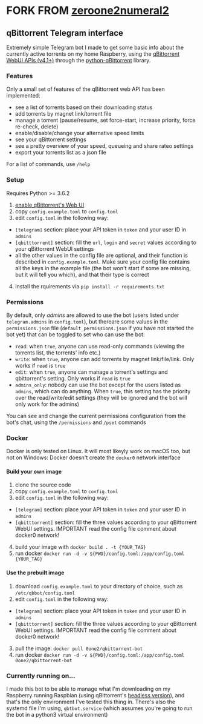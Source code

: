 # FORK FROM [ zeroone2numeral2 ](https://github.com/zeroone2numeral2/qbittorrent-bot)

## qBittorrent Telegram interface

Extremely simple Telegram bot I made to get some basic info about the currently active torrents on my home Raspberry, using the [qBittorrent WebUI APIs (v4.1+)](https://github.com/qbittorrent/qBittorrent/wiki/WebUI-API-(qBittorrent-4.1)) through the [python-qBittorrent](https://github.com/v1k45/python-qBittorrent) library.

### Features

Only a small set of features of the qBittorrent web API has been implemented:

- see a list of torrents based on their downloading status
- add torrents by magnet link/torrent file
- manage a torrent (pause/resume, set force-start, increase priority, force re-check, delete)
- enable/disable/change your alternative speed limits
- see your qBittorrent settings
- see a pretty overview of your speed, queueing and share rateo settings
- export your torrents list as a json file

For a list of commands, use `/help`

### Setup

Requires Python >= 3.6.2

1. [enable qBittorrent's Web UI](https://github.com/lgallard/qBittorrent-Controller/wiki/How-to-enable-the-qBittorrent-Web-UI)
2. copy `config.example.toml` to `config.toml`
3. edit `config.toml` in the following way:
  - `[telegram]` section: place your API token in `token` and your user ID in `admins`
  - `[qbitttorrent]` section: fill the `url`, `login` and `secret` values according to your qBittorrent WebUI settings
  - all the other values in the config file are optional, and their function is described in `config.example.toml`. 
Make sure your config file contains all the keys in the example file (the bot won't start if some are missing, but it will tell you which), and that their type is correct
4. install the rquirements via `pip install -r requirements.txt`

### Permissions

By default, only _admins_ are allowed to use the bot (users listed under `telegram.admins` in `config.toml`), but thereare some values in the `permissions.json` file (`default_permissions.json` if you have not started the bot yet) that can be toggled to set who can use the bot:

- `read`: when `true`, anyone can use read-only commands (viewing the torrents list, the torrents' info etc.)
- `write`: when `true`, anyone can add torrents by magnet link/file/link. Only works if `read` is `true`
- `edit`: when `true`, anyone can manage a torrent's settings and qbittorrent's setting. Only works if `read` is `true`
- `admins_only`: nobody can use the bot except for the users listed as `admins`, which can do anything. When `true`, this setting has the priority over the read/write/edit settings
(they will be ignored and the bot will only work for the admins)

You can see and change the current permissions configuration from the bot's chat, using the `/permissions` and `/pset` commands

### Docker

Docker is only tested on Linux. It will most likeyly work on macOS too, but not on Windows: Docker doesn't create the `docker0` network interface

#### Build your own image

1. clone the source code
2. copy `config.example.toml` to `config.toml`
3. edit `config.toml` in the following way:
  - `[telegram]` section: place your API token in `token` and your user ID in `admins`
  - `[qbitttorrent]` section: fill the three values according to your qBittorrent WebUI settings. IMPORTANT read the config file comment about docker0 network!
4. build your image with `docker build . -t {YOUR_TAG}`
5. run docker `docker run -d -v ${PWD}/config.toml:/app/config.toml {YOUR_TAG}`

#### Use the prebuilt image

1. download `config.example.toml` to your directory of choice, such as `/etc/qbbot/config.toml`
2. edit `config.toml` in the following way:
  - `[telegram]` section: place your API token in `token` and your user ID in `admins`
  - `[qbitttorrent]` section: fill the three values according to your qBittorrent WebUI settings. IMPORTANT read the config file comment about docker0 network!
3. pull the image: `docker pull 0one2/qbittorrent-bot`
4. run docker `docker run -d -v ${PWD}/config.toml:/app/config.toml 0one2/qbittorrent-bot`

### Currently running on...

I made this bot to be able to manage what I'm downloading on my Raspberry running Raspbian (using qBittorrent's [headless version](https://github.com/qbittorrent/qBittorrent/wiki/Setting-up-qBittorrent-on-Ubuntu-server-as-daemon-with-Web-interface-(15.04-and-newer))), and that's the only environment I've tested this thing in. There's also the systemd file I'm using, `qbtbot.service` (which assumes you're going to run the bot in a python3 virtual environment)
